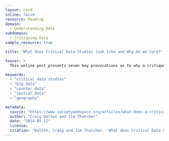 ```yaml
---
layout: card
inline: false
resource: Reading
domain:
  - Understanding Data
subdomain:
  - Critiquing Data
sample_resource: true

title: "What does Critical Data Studies look like and Why do we Care?"

teaser: >
  This online post presents seven key provocations as to why a critique of data, “big” or not, is important. In addition to discussing the potentials of counter data, the authors describe, in particular, how geographers and others interested in working with spatial data might benefit from a critical data studies approach.

keywords:
  - "critical data studies"
  - "big data"
  - "counter data"
  - "spatial data"
  - "geography"

metadata:
  source: "https://www.societyandspace.org/articles/what-does-a-critical-data-studies-look-like-and-why-do-we-care"
  author: "Craig Dalton and Jim Thatcher"
  date: "2014-05-12"
  license:
  citation: "Dalton, Craig and Jim Thatcher. 'What does Critical Data Studies look like and Why do we Care?' Society and Space. 12 May 2014. https://www.societyandspace.org/articles/what-does-a-critical-data-studies-look-like-and-why-do-we-care."
---
```

